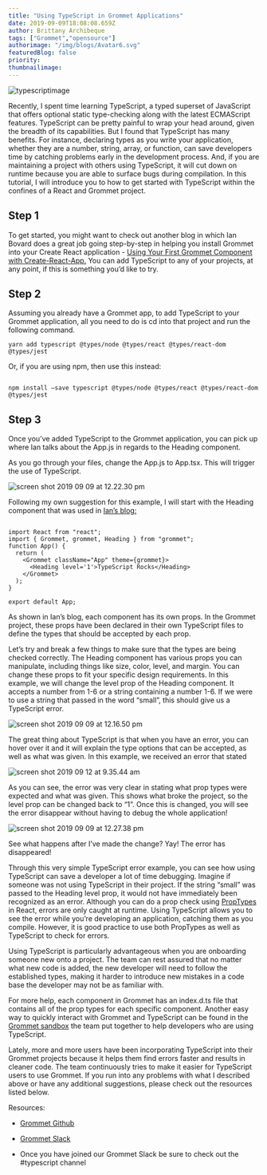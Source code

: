 ```yaml
---
title: "Using TypeScript in Grommet Applications"
date: 2019-09-09T18:08:08.659Z
author: Brittany Archibeque 
tags: ["Grommet","opensource"]
authorimage: "/img/blogs/Avatar6.svg"
featuredBlog: false
priority:
thumbnailimage:
---
```

![typescriptimage](https://hpe-developer-portal.s3.amazonaws.com/uploads/media/2019/8/typescriptimage-1568052628959.jpeg)

Recently, I spent time learning TypeScript, a typed superset of JavaScript that offers optional static type-checking along with the latest ECMAScript features. TypeScript can be pretty painful to wrap your head around, given the breadth of its capabilities. But I found that TypeScript has many benefits. For instance, declaring types as you write your application, whether they are a number, string, array, or function, can save developers time by catching problems early in the development process. And, if you are maintaining a project with others using TypeScript, it will cut down on runtime because you are able to surface bugs during compilation. In this tutorial, I will introduce you to how to get started with TypeScript within the confines of a React and Grommet project. 

## Step 1

To get started, you might want to check out another blog in which Ian Bovard does a great job going step-by-step in helping you install Grommet into your Create React application - [Using Your First Grommet Component with Create-React-App.](https://developer.hpe.com/blog/using-your-first-grommet-component-with-create-react-app) You can add TypeScript to any of your projects, at any point, if this is something you’d like to try. 

## Step 2 

Assuming you already have a Grommet app, to add TypeScript to your Grommet application, all you need to do is cd into that project and run the following command. 


```
yarn add typescript @types/node @types/react @types/react-dom @types/jest

``` 
Or, if you are using npm, then use this instead:


```

npm install –save typescript @types/node @types/react @types/react-dom @types/jest

```
## Step 3 

Once you’ve added TypeScript to the Grommet application, you can pick up where Ian talks about the App.js in regards to the Heading component. 

As you go through your files, change the App.js to App.tsx. This will trigger the use of TypeScript.


![screen shot 2019 09 09 at 12.22.30 pm](https://hpe-developer-portal.s3.amazonaws.com/uploads/media/2019/8/screen-shot-2019-09-09-at-122230-pm-1568053417737.png)

Following my own suggestion for this example, I will start with the Heading component that was used in [Ian’s blog:](https://developer.hpe.com/blog/using-your-first-grommet-component-with-create-react-app)


```

import React from "react";
import { Grommet, grommet, Heading } from "grommet";
function App() {
  return (
    <Grommet className="App" theme={grommet}>
      <Heading level='1'>TypeScript Rocks</Heading>
    </Grommet>
  );
}

export default App;

```

As shown in Ian’s blog, each component has its own props. In the Grommet project, these props have been declared in their own TypeScript files to define the types that should be accepted by each prop. 

Let’s try and break a few things to make sure that the types are being checked correctly. The Heading component has various props you can manipulate, including things like size, color, level, and margin. You can change these props to fit your specific design requirements. In this example, we will change the level prop of the Heading component. It accepts a number from 1-6 or a string containing a number 1-6. If we were to use a string that passed in the word “small”, this should give us a TypeScript error.  


![screen shot 2019 09 09 at 12.16.50 pm](https://hpe-developer-portal.s3.amazonaws.com/uploads/media/2019/8/screen-shot-2019-09-09-at-121650-pm-1568053104287.png)

The great thing about TypeScript is that when you have an error, you can hover over it and it will explain the type options that can be accepted, as well as what was given. In this example, we received an error that stated 



![screen shot 2019 09 12 at 9.35.44 am](https://hpe-developer-portal.s3.amazonaws.com/uploads/media/2019/8/screen-shot-2019-09-12-at-93544-am-1568737040433.png)

As you can see, the error was very clear in stating what prop types were expected and what was given. This shows what broke the project, so the level prop can be changed back to “1”. Once this is changed, you will see the error disappear without having to debug the whole application!  


![screen shot 2019 09 09 at 12.27.38 pm](https://hpe-developer-portal.s3.amazonaws.com/uploads/media/2019/8/screen-shot-2019-09-09-at-122738-pm-1568053721635.png)

See what happens after I’ve made the change?
Yay! The error has disappeared!

Through this very simple TypeScript error example, you can see how using TypeScript can save a developer a lot of time debugging. Imagine if someone was not using TypeScript in their project. If the string “small” was passed to the Heading level prop, it would not have immediately been recognized as an error. Although you can do a prop check using [PropTypes](https://reactjs.org/docs/typechecking-with-proptypes.html) in React, errors are only caught at runtime. Using TypeScript allows you to see the error while you’re developing an application, catching them as you compile. However, it is good practice to use both PropTypes as well as TypeScript to check for errors.

Using TypeScript is particularly advantageous when you are onboarding someone new onto a project. The team can rest assured that no matter what new code is added, the new developer will need to follow the established types, making it harder to introduce new mistakes in a code base the developer may not be as familiar with. 

For more help, each component in Grommet has an index.d.ts file that contains all of the prop types for each specific component. Another easy way to quickly interact with Grommet and TypeScript can be found in the [Grommet sandbox](https://codesandbox.io/s/grommet-ts-ugq2y) the team put together to help developers who are using TypeScript.

Lately, more and more users have been incorporating TypeScript into their Grommet projects because it helps them find errors faster and results in cleaner code. The team continuously tries to make it easier for TypeScript users to use Grommet. If you run into any problems with what I described above or have any additional suggestions, please check out the resources listed below. 

Resources: 

* [Grommet Github](https://github.com/grommet/grommet)

* [Grommet Slack](https://slackin.grommet.io/)

* Once you have joined our Grommet Slack be sure to check out the #typescript channel
